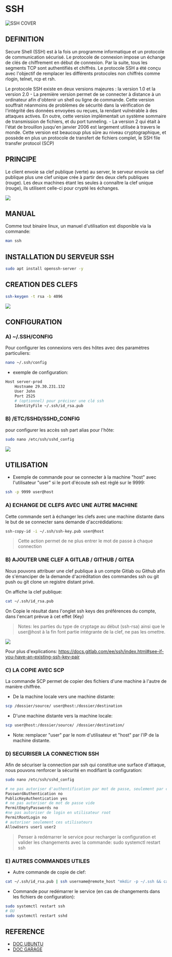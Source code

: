 # SSH

![SSH COVER](docs/ssh-cover.jpg)  

## DEFINITION

Secure Shell (SSH) est à la fois un programme informatique et un protocole de communication sécurisé. 
Le protocole de connexion impose un échange de clés de chiffrement en début de connexion. Par la suite, 
tous les segments TCP sont authentifiés et chiffrés.
Le protocole SSH a été conçu avec l'objectif de remplacer les différents protocoles non chiffrés comme 
rlogin, telnet, rcp et rsh. 

Le protocole SSH existe en deux versions majeures : la version 1.0 et la version 2.0
    - La première version permet de se connecter à distance à un ordinateur afin d'obtenir un shell ou ligne de commande. Cette version souffrait néanmoins de problèmes de sécurité dans la vérification de l'intégrité des données envoyées ou reçues, la rendant vulnérable à des attaques actives. En outre, cette version implémentait un système sommaire de transmission de fichiers, et du port tunneling.
    - La version 2 qui était à l'état de brouillon jusqu'en janvier 2006 est largement utilisée à travers le monde.
    Cette version est beaucoup plus sûre au niveau cryptographique, et possède en plus un protocole de transfert de fichiers complet, le SSH file transfer protocol (SCP)

## PRINCIPE

Le client envoie sa clef publique (verte) au server, le serveur envoie sa clef publique plus une clef unique crée à partir des deux clefs publiques (rouge).
Les deux machines étant les seules à connaître la clef unique (rouge), ils utilisent celle-ci pour crypté les échanges.

![](docs/ssh.png)

## MANUAL

Comme tout binaire linux, un manuel d'utilisation est disponible via la commande:

```bash
man ssh
```

## INSTALLATION DU SERVEUR SSH

```bash
sudo apt install openssh-server -y
```

## CREATION DES CLEFS

```bash
ssh-keygen -t rsa -b 4096
```

![](docs/ssh-keygen.png)

## CONFIGURATION 

### A) ~/.SSH/CONFIG

Pour configurer les connexions vers des hôtes avec des paramètres particuliers:
```bash
nano ~/.ssh/config
```

- exemple de configuration:
```bash
Host server-prod
    Hostname 29.30.231.132
    User John
    Port 2525
    # (optionnel) pour préciser une clé ssh
    IdentityFile ~/.ssh/id_rsa.pub
```

### B) /ETC/SSHD/SSHD_CONFIG

pour configurer les accès ssh part alias pour l'hôte:
```bash
sudo nano /etc/ssh/sshd_config
```

![](docs/sshd_config.png)

## UTILISATION

- Exemple de commande pour se connecter à la machine "host" avec l'utilisateur "user" si le port d'écoute ssh est règlé sur le 9999:

```bash
ssh -p 9999 user@host
```

### A) ECHANGE DE CLEFS AVEC UNE AUTRE MACHINE

Cette commande sert à échanger les clefs avec une machine distante dans le but de se connecter sans demande d'accrédidations:

```bash
ssh-copy-id -i ~/.ssh/ssh-key.pub user@host
```

> Cette action permet de ne plus entrer le mot de passe à chaque connection

### B) AJOUTER UNE CLEF A GITLAB / GITHUB / GITEA

Nous pouvons attribuer une clef publique à un compte Gitlab ou Github afin de s'émanciper de la demande d'acréditation des commandes ssh ou git push ou git clone un registre distant privé.

On affiche la clef publique:
```bash
cat ~/.ssh/id_rsa.pub
```

On Copie le résultat dans l'onglet ssh keys des préférences du compte, dans l'encart prévue à cet effet (Key)  

> Notes: les parties du type de cryptage au début (ssh-rsa) ainsi que le user@host à la fin font partie intégrante de la clef, ne pas les omettre.

![](docs/gitlab-ssh.png)

Pour plus d'explications: https://docs.gitlab.com/ee/ssh/index.html#see-if-you-have-an-existing-ssh-key-pair

### C) LA COPIE AVEC SCP

La commande SCP permet de copier des fichiers d'une machine à l'autre de manière chiffrée.<br>
- De la machine locale vers une machine distante:
```bash
scp /dossier/source/ user@host:/dossier/destination
```

- D'une machine distante vers la machine locale:
```bash
scp user@host:/dossier/source/ /dossier/destination/
```

* Note: remplacer "user" par le nom d'utilisateur et "host" par l'IP de la machine distante.

### D) SECURISER LA CONNECTION SSH

Afin de sécuriser la connection par ssh qui constitue une surface d'attaque, nous pouvons renforcer la sécurité en modifiant la configuration:
```bash
sudo nano /etc/ssh/sshd_config
```

```bash
# ne pas autoriser d'authentification par mot de passe, seulement par clé publique
PasswordAuthentication no
PublicKeyAuthentication yes
# ne pas autoriser de mot de passe vide
PermitEmptyPasswords no
#ne pas autoriser de login en utilisateur root
PermitRootLogin no
# autoriser seulement ces utilisateurs
AllowUsers user1 user2
```
> Penser à redémarrer le service pour recharger la configuration et valider les changements avec la commande: sudo systemctl restart ssh

### E) AUTRES COMMANDES UTILES

- Autre commande de copie de clef:
```bash
cat ~/.ssh/id_rsa.pub | ssh username@remote_host "mkdir -p ~/.ssh && cat >> ~/.ssh/authorized_keys"
```

- Commande pour redémarrer le service (en cas de changements dans les fichiers de configuration):
```bash
sudo systemctl restart ssh
# OU
sudo systemctl restart sshd
```

## REFERENCE

- [DOC UBUNTU](https://doc.ubuntu-fr.org/ssh)
- [DOC GARAGE](https://garagenum.gitlab.io/doc/divers/git/git/)